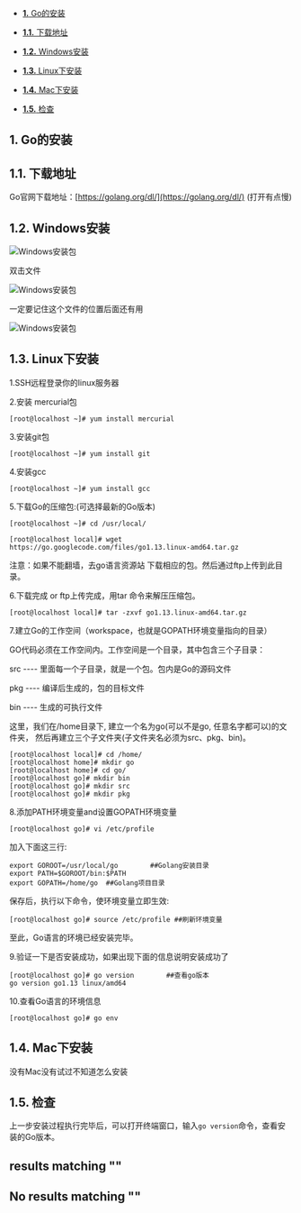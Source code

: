 +   [**1\.** Go的安装](#go的安装)

+   [**1.1.** 下载地址](#下载地址)
+   [**1.2.** Windows安装](#windows安装)
+   [**1.3.** Linux下安装](#linux下安装)
+   [**1.4.** Mac下安装](#mac下安装)
+   [**1.5.** 检查](#检查)

[](#go的安装)

## [](#go的安装)1\. Go的安装

## [](#下载地址)1.1. 下载地址

Go官网下载地址：[https://golang.org/dl/](https://golang.org/dl/) (打开有点慢)

## [](#windows安装)1.2. Windows安装

![Windows安装包](https://www.topgoer.com/static/1/1.png "Windows安装包")

双击文件

![Windows安装包](https://www.topgoer.com/static/1/2.png "Windows安装包")

一定要记住这个文件的位置后面还有用

![Windows安装包](https://www.topgoer.com/static/1/3.png "Windows安装包")

## [](#linux下安装)1.3. Linux下安装

1.SSH远程登录你的linux服务器

2.安装 mercurial包

`[root@localhost ~]# yum install mercurial`

3.安装git包

`[root@localhost ~]# yum install git`

4.安装gcc

`[root@localhost ~]# yum install gcc`

5.下载Go的压缩包:(可选择最新的Go版本)

```
[root@localhost ~]# cd /usr/local/

[root@localhost local]# wget https://go.googlecode.com/files/go1.13.linux-amd64.tar.gz
```

注意：如果不能翻墙，去go语言资源站 下载相应的包。然后通过ftp上传到此目录。

6.下载完成 or ftp上传完成，用tar 命令来解压压缩包。

`[root@localhost local]# tar -zxvf go1.13.linux-amd64.tar.gz`

7.建立Go的工作空间（workspace，也就是GOPATH环境变量指向的目录）

GO代码必须在工作空间内。工作空间是一个目录，其中包含三个子目录：

src ---- 里面每一个子目录，就是一个包。包内是Go的源码文件

pkg ---- 编译后生成的，包的目标文件

bin ---- 生成的可执行文件

这里，我们在/home目录下, 建立一个名为go(可以不是go, 任意名字都可以)的文件夹， 然后再建立三个子文件夹(子文件夹名必须为src、pkg、bin)。

```
[root@localhost local]# cd /home/
[root@localhost home]# mkdir go
[root@localhost home]# cd go/
[root@localhost go]# mkdir bin
[root@localhost go]# mkdir src
[root@localhost go]# mkdir pkg
```

8.添加PATH环境变量and设置GOPATH环境变量

`[root@localhost go]# vi /etc/profile`

加入下面这三行:

```
export GOROOT=/usr/local/go        ##Golang安装目录
export PATH=$GOROOT/bin:$PATH
export GOPATH=/home/go  ##Golang项目目录
```

保存后，执行以下命令，使环境变量立即生效:

`[root@localhost go]# source /etc/profile ##刷新环境变量`

至此，Go语言的环境已经安装完毕。

9.验证一下是否安装成功，如果出现下面的信息说明安装成功了

```
[root@localhost go]# go version        ##查看go版本
go version go1.13 linux/amd64
```

10.查看Go语言的环境信息

`[root@localhost go]# go env`

## [](#mac下安装)1.4. Mac下安装

没有Mac没有试过不知道怎么安装

## [](#检查)1.5. 检查

上一步安装过程执行完毕后，可以打开终端窗口，输入`go version`命令，查看安装的Go版本。

## results matching ""

## No results matching ""